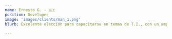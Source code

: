 ```yaml
---
name: Ernesto G. - 🇬🇹
position: Developer
image: 'images/clients/man_1.png'
blurb: Excelente elección para capacitarse en temas de T.I., con un amplio conocimiento en los temas impartidos como Docker, Kubernetes y DevOps. \#kontinu

---
```


